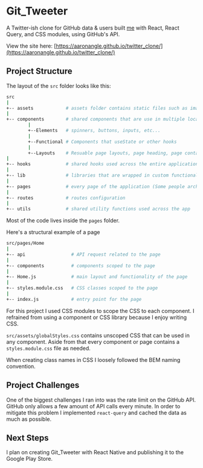 # Git_Tweeter

A Twitter-ish clone for GitHub data &amp; users built [me](https://aaronangle.github.io/Portfolio/) with React, React Query, and CSS modules, using GitHub's API.

View the site here: [https://aaronangle.github.io/twitter_clone/](https://aaronangle.github.io/twitter_clone/)

## Project Structure

The layout of the `src` folder looks like this:

```sh
src
|
+-- assets            # assets folder contains static files such as images and global CSS stylesheet.
|
+-- components        # shared components that are use in multiple locations across the application
        |
        +--Elements   # spinners, buttons, inputs, etc...
        |
        +--Functional # Components that useState or other hooks
        |
        +--Layouts    # Resuable page layouts, page heading, page containers, etc...
|
+-- hooks             # shared hooks used across the entire application
|
+-- lib               # libraries that are wrapped in custom functionality and exported
|
+-- pages             # every page of the application (Some people architect React apps by features instead of pages. For this project I thought pages made more sense to go with)
|
+-- routes            # routes configuration
|
+-- utils             # shared utility functions used across the app
```

Most of the code lives inside the `pages` folder.

Here's a structural example of a page

```sh
src/pages/Home
|
+-- api                 # API request related to the page
|
+-- components          # components scoped to the page
|
+-- Home.js             # main layout and functionality of the page
|
+-- styles.module.css   # CSS classes scoped to the page
|
+-- index.js            # entry point for the page
```

For this project I used CSS modules to scope the CSS to each component. I refrained from using a component or CSS library because I enjoy writing CSS.

`src/assets/globalStyles.css` contains unscoped CSS that can be used in any component. Aside from that every component or page contains a `styles.module.css` file as needed.

When creating class names in CSS I loosely followed the BEM naming convention.

## Project Challenges

One of the biggest challenges I ran into was the rate limit on the GitHub API. GitHub only allows a few amount of API calls every minute. In order to mitigate this problem I implemented `react-query` and cached the data as much as possible.

## Next Steps

I plan on creating Git_Tweeter with React Native and publishing it to the Google Play Store.
